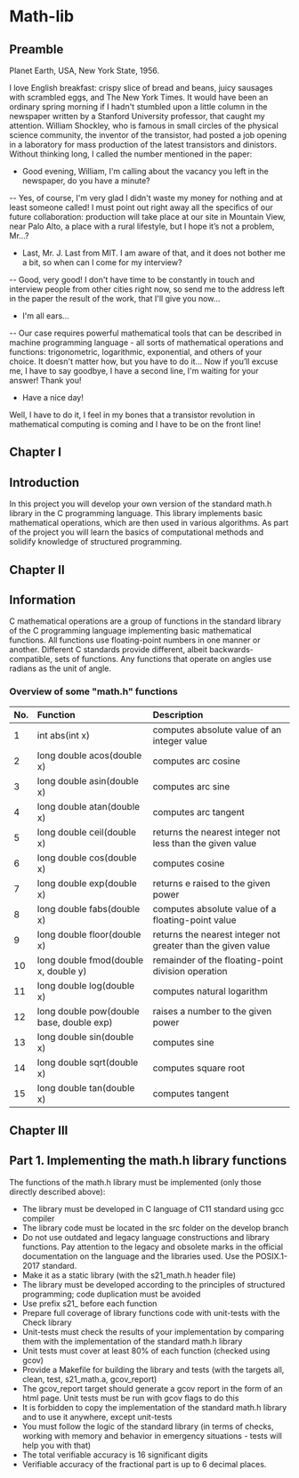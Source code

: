 # Math-lib

## Preamble

Planet Earth, USA, New York State, 1956.

I love English breakfast: crispy slice of bread and beans, juicy sausages with scrambled eggs, and The New York Times. It would have been an ordinary spring morning if I hadn't stumbled upon a little column in the newspaper written by a Stanford University professor, that caught my attention. William Shockley, who is famous in small circles of the physical science community, the inventor of the transistor, had posted a job opening in a laboratory for mass production of the latest transistors and dinistors. Without thinking long, I called the number mentioned in the paper:

- Good evening, William, I'm calling about the vacancy you left in the newspaper, do you have a minute?

-- Yes, of course, I'm very glad I didn't waste my money for nothing and at least someone called! I must point out right away all the specifics of our future collaboration: production will take place at our site in Mountain View, near Palo Alto, a place with a rural lifestyle, but I hope it’s not a problem, Mr...?

- Last, Mr. J. Last from MIT. I am aware of that, and it does not bother me a bit, so when can I come for my interview?

-- Good, very good! I don't have time to be constantly in touch and interview people from other cities right now, so send me to the address left in the paper the result of the work, that I'll give you now...

- I'm all ears...

-- Our case requires powerful mathematical tools that can be described in machine programming language - all sorts of mathematical operations and functions: trigonometric, logarithmic, exponential, and others of your choice. It doesn't matter how, but you have to do it...
Now if you’ll excuse me, I have to say goodbye, I have a second line, I'm waiting for your answer! Thank you!

- Have a nice day!

Well, I have to do it, I feel in my bones that a transistor revolution in mathematical computing is coming and I have to be on the front line!

## Chapter I

## Introduction

In this project you will develop your own version of the standard math.h library in the C programming language. This library implements basic mathematical operations, which are then used in various algorithms. As part of the project you will learn the basics of computational methods and solidify knowledge of structured programming.

## Chapter II

## Information

C mathematical operations are a group of functions in the standard library of the C programming language implementing basic mathematical functions. All functions use floating-point numbers in one manner or another. Different C standards provide different, albeit backwards-compatible, sets of functions. Any functions that operate on angles use radians as the unit of angle.

### Overview of some "math.h" functions

No. | Function | Description
:----- | :----- | :-----
1  | int abs(int x) | computes absolute value of an integer value
2  | long double acos(double x) | computes arc cosine
3  | long double asin(double x) | computes arc sine
4  | long double atan(double x) | computes arc tangent
5  | long double ceil(double x) | returns the nearest integer not less than the given value
6  | long double cos(double x) | computes cosine
7  | long double exp(double x) | returns e raised to the given power
8  | long double fabs(double x) | computes absolute value of a floating-point value
9  | long double floor(double x) | returns the nearest integer not greater than the given value
10 | long double fmod(double x, double y) | remainder of the floating-point division operation
11 | long double log(double x) | computes natural logarithm
12 | long double pow(double base, double exp) | raises a number to the given power
13 | long double sin(double x) | computes sine
14 | long double sqrt(double x) | computes square root
15 | long double tan(double x) | computes tangent

## Chapter III

## Part 1. Implementing the math.h library functions

The functions of the math.h library must be implemented (only those directly described above):

* The library must be developed in C language of C11 standard using gcc compiler
* The library code must be located in the src folder on the develop branch
* Do not use outdated and legacy language constructions and library functions. Pay attention to the legacy and obsolete marks in the official documentation on the language and the libraries used. Use the POSIX.1-2017 standard.
* Make it as a static library (with the s21_math.h header file)
* The library must be developed according to the principles of structured programming; code duplication must be avoided
* Use prefix s21_ before each function
* Prepare full coverage of library functions code with unit-tests with the Check library
* Unit-tests must check the results of your implementation by comparing them with the implementation of the standard math.h library
* Unit tests must cover at least 80% of each function (checked using gcov)
* Provide a Makefile for building the library and tests (with the targets all, clean, test, s21_math.a, gcov_report)
* The gcov_report target should generate a gcov report in the form of an html page. Unit tests must be run with gcov flags to do this
* It is forbidden to copy the implementation of the standard math.h library and to use it anywhere, except unit-tests
* You must follow the logic of the standard library (in terms of checks, working with memory and behavior in emergency situations - tests will help you with that)
* The total verifiable accuracy is 16 significant digits
* Verifiable accuracy of the fractional part is up to 6 decimal places.
